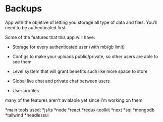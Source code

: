 # Backups

App with the objetive of letting you storage all type of data and files. You'll need to be authenticated first

Some of the features that this app will have:

* Storage for every authenticated user (with mb/gb limit)

* Configs to make your uploads public/private, so other users are able to see them

* Level system that will grant benefits such like more space to store

* Global live chat and private chat between users

* User profiles

many of the features aren't avialable yet since i'm working on them

*main tools used:
*js/ts
*node
*react
*redux-toolkit
*next
*sql
*mongodb
*tailwind
*headlessui
